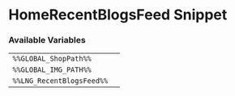 # HomeRecentBlogsFeed Snippet

### Available Variables
|||
|---|---|
| `%%GLOBAL_ShopPath%%` |
| `%%GLOBAL_IMG_PATH%%` |
| `%%LNG_RecentBlogsFeed%%` |
